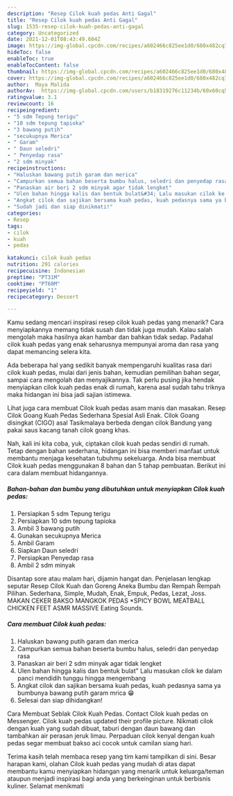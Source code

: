 ```yaml
---
description: "Resep Cilok kuah pedas Anti Gagal"
title: "Resep Cilok kuah pedas Anti Gagal"
slug: 1535-resep-cilok-kuah-pedas-anti-gagal
category: Uncategorized
date: 2021-12-01T08:43:49.604Z
image: https://img-global.cpcdn.com/recipes/a602466c825ee1d0/680x482cq70/cilok-kuah-pedas-foto-resep-utama.jpg
hideToc: false
enableToc: true
enableTocContent: false
thumbnail: https://img-global.cpcdn.com/recipes/a602466c825ee1d0/680x482cq70/cilok-kuah-pedas-foto-resep-utama.jpg
cover: https://img-global.cpcdn.com/recipes/a602466c825ee1d0/680x482cq70/cilok-kuah-pedas-foto-resep-utama.jpg
author:  Maya Malida
authorAv:  https://img-global.cpcdn.com/users/b18319276c11234b/60x60cq50/avatar.jpg
ratingvalue: 3.1
reviewcount: 16
recipeingredient:
- "5 sdm Tepung terigu"
- "10 sdm tepung tapioka"
- "3 bawang putih"
- "secukupnya Merica"
- " Garam"
- " Daun seledri"
- " Penyedap rasa"
- "2 sdm minyak"
recipeinstructions:
- "Haluskan bawang putih garam dan merica"
- "Campurkan semua bahan beserta bumbu halus, seledri dan penyedap rasa"
- "Panaskan air beri 2 sdm minyak agar tidak lengket"
- "Ulen bahan hingga kalis dan bentuk bulat&#34; Lalu masukan cilok ke dalam panci mendidih tunggu hingga mengembang"
- "Angkat cilok dan sajikan bersama kuah pedas, kuah pedasnya sama ya bumbunya bawang putih garam mrica 😁"
- "Sudah jadi dan siap dinikmati!"
categories:
- Resep
tags:
- cilok
- kuah
- pedas

katakunci: cilok kuah pedas 
nutrition: 291 calories
recipecuisine: Indonesian
preptime: "PT31M"
cooktime: "PT60M"
recipeyield: "1"
recipecategory: Dessert

---
```



Kamu sedang mencari inspirasi resep cilok kuah pedas yang menarik? Cara menyiapkannya memang tidak susah dan tidak juga mudah. Kalau salah mengolah maka hasilnya akan hambar dan bahkan tidak sedap. Padahal cilok kuah pedas yang enak seharusnya mempunyai aroma dan rasa yang dapat memancing selera kita.


Ada beberapa hal yang sedikit banyak mempengaruhi kualitas rasa dari cilok kuah pedas, mulai dari jenis bahan, kemudian pemilihan bahan segar, sampai cara mengolah dan menyajikannya. Tak perlu pusing jika hendak menyiapkan cilok kuah pedas enak di rumah, karena asal sudah tahu triknya maka hidangan ini bisa jadi sajian istimewa.

Lihat juga cara membuat Cilok kuah pedas asam manis dan masakan. Resep Cilok Goang Kuah Pedas Sederhana Spesial Asli Enak. Cilok Goang disingkat (CIGO) asal Tasikmalaya berbeda dengan cilok Bandung yang pakai saus kacang tanah cilok goang khas.


Nah, kali ini kita coba, yuk, ciptakan cilok kuah pedas sendiri di rumah. Tetap dengan bahan sederhana, hidangan ini bisa memberi manfaat untuk membantu menjaga kesehatan tubuhmu sekeluarga. Anda bisa membuat Cilok kuah pedas menggunakan 8 bahan dan 5 tahap pembuatan. Berikut ini cara dalam membuat hidangannya.

<!--inarticleads1-->

##### Bahan-bahan dan bumbu yang dibutuhkan untuk menyiapkan Cilok kuah pedas:

1. Persiapkan 5 sdm Tepung terigu
1. Persiapkan 10 sdm tepung tapioka
1. Ambil 3 bawang putih
1. Gunakan secukupnya Merica
1. Ambil  Garam
1. Siapkan  Daun seledri
1. Persiapkan  Penyedap rasa
1. Ambil 2 sdm minyak


Disantap sore atau malam hari, dijamin hangat dan. Penjelasan lengkap seputar Resep Cilok Kuah dan Goreng Aneka Bumbu dan Rempah Rempah Pilihan. Sederhana, Simple, Mudah, Enak, Empuk, Pedas, Lezat, Joss. MAKAN CEKER BAKSO MANGKOK PEDAS *SPICY BOWL MEATBALL CHICKEN FEET ASMR MASSIVE Eating Sounds. 

<!--inarticleads2-->

##### Cara membuat Cilok kuah pedas:

1. Haluskan bawang putih garam dan merica
1. Campurkan semua bahan beserta bumbu halus, seledri dan penyedap rasa
1. Panaskan air beri 2 sdm minyak agar tidak lengket
1. Ulen bahan hingga kalis dan bentuk bulat&#34; Lalu masukan cilok ke dalam panci mendidih tunggu hingga mengembang
1. Angkat cilok dan sajikan bersama kuah pedas, kuah pedasnya sama ya bumbunya bawang putih garam mrica 😁
1. Selesai dan siap dihidangkan!

Cara Membuat Seblak Cilok Kuah Pedas. Contact Cilok kuah pedas on Messenger. Cilok kuah pedas updated their profile picture. Nikmati cilok dengan kuah yang sudah dibuat, taburi dengan daun bawang dan tambahkan air perasan jeruk limau. Perpaduan cilok kenyal dengan kuah pedas segar membuat bakso aci cocok untuk camilan siang hari. 

Terima kasih telah membaca resep yang tim kami tampilkan di sini. Besar harapan kami, olahan Cilok kuah pedas yang mudah di atas dapat membantu kamu menyiapkan hidangan yang menarik untuk keluarga/teman ataupun menjadi inspirasi bagi anda yang berkeinginan untuk berbisnis kuliner. Selamat menikmati
